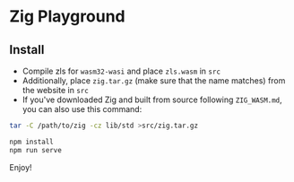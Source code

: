 # Zig Playground

## Install

* Compile zls for `wasm32-wasi` and place `zls.wasm` in `src`
* Additionally, place `zig.tar.gz` (make sure that the name matches) from the website in `src`
* If you've downloaded Zig and built from source following `ZIG_WASM.md`, you can also use this command:
```bash
tar -C /path/to/zig -cz lib/std >src/zig.tar.gz
```

```bash
npm install
npm run serve
```

Enjoy!
